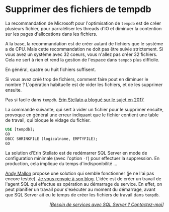 # Supprimer des fichiers de tempdb

La recommandation de Microsoft pour l'optimisation de `tempdb` est de créer plusieurs fichier, pour parraléliser les threads d'IO et diminuer la contention sur les pages d'allocations dans les fichiers.

A la base, la recommandation est de créer autant de fichiers que le système a de CPU. Mais cette recommandation ne doit pas être suivie strictement. Si vous avez un système avec 32 coeurs, vous n'allez pas créer 32 fichiers. Cela ne sert à rien et rend la gestion de l'espace dans `tempdb` plus difficile.

En général, quatre ou huit fichiers suffisent.

Si vous avez créé trop de fichiers, comment faire pout en diminuer le nombre ? L'opération habituelle est de vider les fichiers, et de les supprimer ensuite.

Pas si facile dans `tempdb`. [Erin Stellato a blogué sur le sujet en 2017](https://www.sqlskills.com/blogs/erin/remove-files-from-tempdb/).

La commande suivante, qui sert à vider un fichier pour le supprimer ensuite, provoque en général une erreur indiquant que le fichier contient une table de travail, qui bloque le vidage du fichier.

```sql
USE [tempdb];
GO
DBCC SHRINKFILE (logicalname, EMPTYFILE);
GO
```

La solution d'Erin Stellato est de redémarrer SQL Server en mode de configuration minimale (avec l'option `-f`) pour effectuer la suppression. En production, cela implique du temps d'indisponibilité ...

[Andy Mallon](https://github.com/amtwo) propose une solution qui semble fonctionner (je ne l'ai pas encore testée). [Je vous renvoie à son blog](https://am2.co/2020/04/fixing-tempdb/). L'idée est de créer un travail de l'agent SQL qui effectue es opération au démarrage du service. En effet, on peut planifier un travail pour s'exécuter au moment du démarrage, avant que SQL Server ait eu le temps de créer les fichiers de travail dans `tempdb`.

<p align="right">
<i>[<a href="https://www.pachadata.com/contact/">Besoin de services avec SQL Server ? Contactez-moi</a>]</i>
</p>
